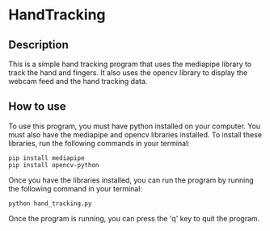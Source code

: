 # HandTracking

## Description
This is a simple hand tracking program that uses the mediapipe library to track the hand and fingers. It also uses the opencv library to display the webcam feed and the hand tracking data.

## How to use
To use this program, you must have python installed on your computer. You must also have the mediapipe and opencv libraries installed. To install these libraries, run the following commands in your terminal:
```
pip install mediapipe
pip install opencv-python
```
Once you have the libraries installed, you can run the program by running the following command in your terminal:
```
python hand_tracking.py
```
Once the program is running, you can press the 'q' key to quit the program.



